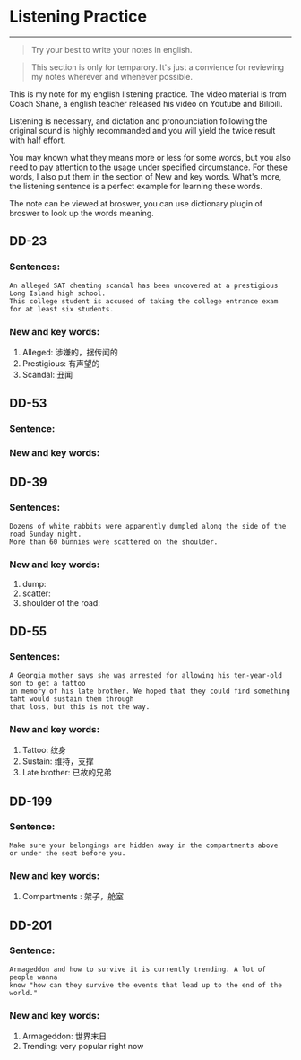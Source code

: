 # Listening Practice
---
> Try your best to write your notes in english.

> This section is only for temparory. It's just a convience for reviewing my notes wherever and whenever possible.

This is my note for my english listening practice. The video material is from Coach Shane, a english teacher
released his video on Youtube and Bilibili.

Listening is necessary, and dictation and pronounciation following the original sound is highly recommanded and you will yield the twice result with half effort.

You may known what they means more or less for some words, but you also need to pay attention to 
the usage under specified circumstance. For these words, I also put them in the section of 
New and key words. What's more, the listening sentence is a perfect example for learning these words.

The note can be viewed at broswer, you can use dictionary plugin of broswer to look up the words meaning.


## DD-23
### Sentences:
    An alleged SAT cheating scandal has been uncovered at a prestigious Long Island high school.
    This college student is accused of taking the college entrance exam for at least six students.

### New and key words:
1. Alleged: 涉嫌的，据传闻的
2. Prestigious: 有声望的
3. Scandal: 丑闻

## DD-53
### Sentence:

### New and key words:


## DD-39
### Sentences:
    Dozens of white rabbits were apparently dumpled along the side of the road Sunday night.
    More than 60 bunnies were scattered on the shoulder. 

### New and key words:
1. dump:
2. scatter:
3. shoulder of the road: 

## DD-55
### Sentences:
    A Georgia mother says she was arrested for allowing his ten-year-old son to get a tattoo
    in memory of his late brother. We hoped that they could find something taht would sustain them through
    that loss, but this is not the way.

### New and key words:
1. Tattoo: 纹身
2. Sustain: 维持，支撑
3. Late brother: 已故的兄弟

## DD-199
### Sentence:
    Make sure your belongings are hidden away in the compartments above 
    or under the seat before you.

### New and key words:
1. Compartments : 架子，舱室


## DD-201
### Sentence:
    Armageddon and how to survive it is currently trending. A lot of people wanna 
    know "how can they survive the events that lead up to the end of the world."


### New and key words:
1. Armageddon: 世界末日
2. Trending: very popular right now
